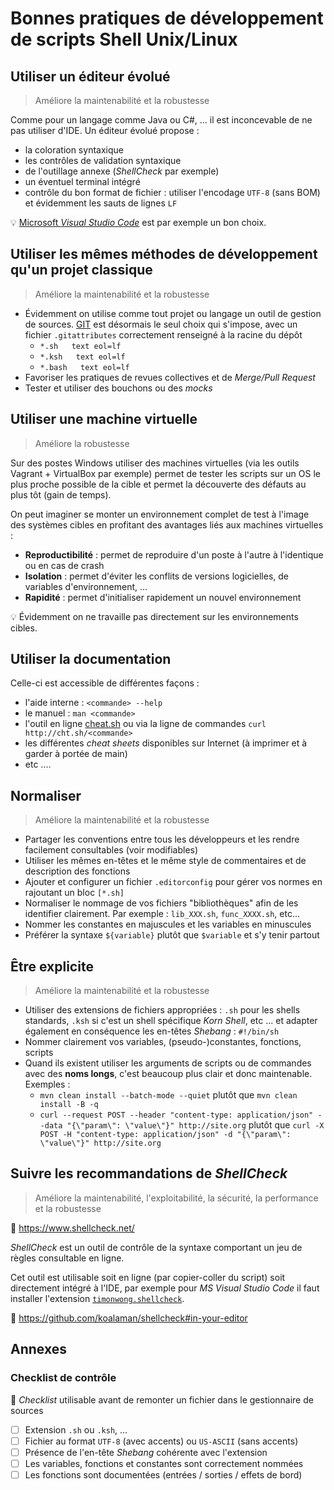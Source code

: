 # Bonnes pratiques de développement de scripts Shell Unix/Linux

## Utiliser un éditeur évolué

> Améliore la maintenabilité et la robustesse

Comme pour un langage comme Java ou C#, ... il est inconcevable de ne pas utiliser d'IDE. Un éditeur évolué propose :

* la coloration syntaxique
* les contrôles de validation syntaxique
* de l'outillage annexe (_ShellCheck_ par exemple)
* un éventuel terminal intégré
* contrôle du bon format de fichier : utiliser l'encodage `UTF-8` (sans BOM) et évidemment les sauts de lignes `LF`

:bulb: [Microsoft _Visual Studio Code_](https://vscodecandothat.com/) est par exemple un bon choix.

## Utiliser les mêmes méthodes de développement qu'un projet classique

> Améliore la maintenabilité et la robustesse

* Évidemment on utilise comme tout projet ou langage un outil de gestion de sources. [GIT](https://git-scm.com/book/fr/v2) est désormais le seul choix qui s'impose, avec un fichier `.gitattributes` correctement renseigné à la racine du dépôt
  * `*.sh   text eol=lf`
  * `*.ksh   text eol=lf`
  * `*.bash   text eol=lf`
* Favoriser les pratiques de revues collectives et de _Merge/Pull Request_
* Tester et utiliser des bouchons ou des _mocks_

## Utiliser une machine virtuelle

> Améliore la robustesse

Sur des postes Windows utiliser des machines virtuelles (via les outils Vagrant + VirtualBox par exemple) permet de tester les scripts sur un OS le plus proche possible de la cible et permet la découverte des défauts au plus tôt (gain de temps).

On peut imaginer se monter un environnement complet de test à l'image des systèmes cibles en profitant des avantages liés aux machines virtuelles :

* **Reproductibilité** : permet de reproduire d'un poste à l'autre à l'identique ou  en cas de crash
* **Isolation** : permet d'éviter les conflits de versions logicielles, de variables d'environnement, ...
* **Rapidité** : permet d'initialiser rapidement un nouvel environnement

:bulb: Évidemment on ne travaille pas directement sur les environnements cibles.

## Utiliser la documentation

Celle-ci est accessible de différentes façons :

* l'aide interne : `<commande> --help`
* le manuel : `man <commande>`
* l'outil en ligne [cheat.sh](https://cheat.sh/) ou via la ligne de commandes `curl http://cht.sh/<commande>`
* les différentes _cheat sheets_ disponibles sur Internet (à imprimer et à garder à portée de main)
* etc ....

## Normaliser

> Améliore la maintenabilité et la robustesse

* Partager les conventions entre tous les développeurs et les rendre facilement consultables (voir modifiables)
* Utiliser les mêmes en-têtes et le même style de commentaires et de description des fonctions
* Ajouter et configurer un fichier `.editorconfig` pour gérer vos normes en rajoutant un bloc `[*.sh]`
* Normaliser le nommage de vos fichiers "bibliothèques" afin de les identifier clairement. Par exemple : `lib_XXX.sh`, `func_XXXX.sh`, etc... 
* Nommer les constantes en majuscules et les variables en minuscules
* Préférer la syntaxe `${variable}` plutôt que `$variable` et s'y tenir partout

## Être explicite

> Améliore la maintenabilité et la robustesse

* Utiliser des extensions de fichiers appropriées : `.sh` pour les shells standards, `.ksh` si c'est un shell spécifique _Korn Shell_, etc ... et adapter également en conséquence les en-têtes _Shebang_ : `#!/bin/sh`
* Nommer clairement vos variables, (pseudo-)constantes, fonctions, scripts
* Quand ils existent utiliser les arguments de scripts ou de commandes avec des **noms longs**, c'est beaucoup plus clair et donc maintenable. Exemples :
  * `mvn clean install --batch-mode --quiet` plutôt que `mvn clean install -B -q`
  * `curl --request POST --header "content-type: application/json" --data "{\"param\": \"value\"}" http://site.org` plutôt que `curl -X POST -H "content-type: application/json" -d "{\"param\": \"value\"}" http://site.org`

## Suivre les recommandations de _ShellCheck_

> Améliore la maintenabilité, l'exploitabilité, la sécurité, la performance et la robustesse

:link: <https://www.shellcheck.net/>

_ShellCheck_ est un outil de contrôle de la syntaxe comportant un jeu de règles consultable en ligne.

Cet outil est utilisable soit en ligne (par copier-coller du script) soit directement intégré à l'IDE, par exemple pour _MS Visual Studio Code_ il faut installer l'extension [`timonwong.shellcheck`](https://github.com/timonwong/vscode-shellcheck).

:link: <https://github.com/koalaman/shellcheck#in-your-editor>

## Annexes

### Checklist de contrôle

:pushpin: _Checklist_ utilisable avant de remonter un fichier dans le gestionnaire de sources

* [ ] Extension `.sh` ou `.ksh`, ...
* [ ] Fichier au format `UTF-8` (avec accents) ou `US-ASCII` (sans accents)
* [ ] Présence de l'en-tête _Shebang_ cohérente avec l'extension
* [ ] Les variables, fonctions et constantes sont correctement nommées
* [ ] Les fonctions sont documentées (entrées / sorties / effets de bord)
